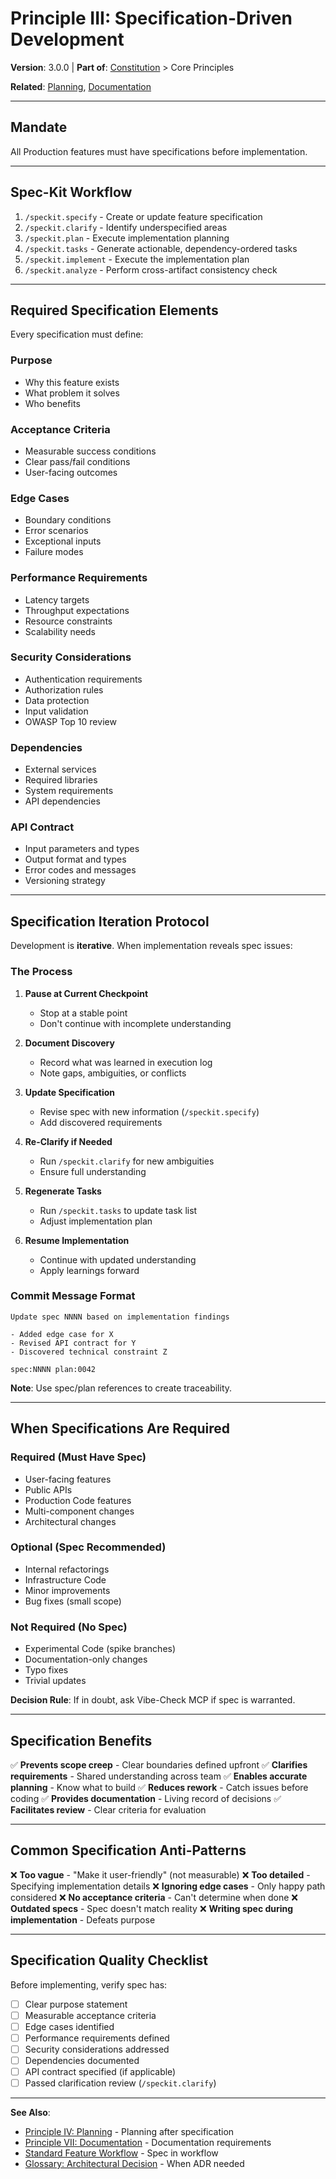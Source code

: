 # Principle III: Specification-Driven Development

**Version**: 3.0.0 | **Part of**: [Constitution](../INDEX.md) > Core Principles

**Related**: [Planning](04-planning.md), [Documentation](07-documentation.md)

---

## Mandate

All Production features must have specifications before implementation.

---

## Spec-Kit Workflow

1. `/speckit.specify` - Create or update feature specification
2. `/speckit.clarify` - Identify underspecified areas
3. `/speckit.plan` - Execute implementation planning
4. `/speckit.tasks` - Generate actionable, dependency-ordered tasks
5. `/speckit.implement` - Execute the implementation plan
6. `/speckit.analyze` - Perform cross-artifact consistency check

---

## Required Specification Elements

Every specification must define:

### Purpose
- Why this feature exists
- What problem it solves
- Who benefits

### Acceptance Criteria
- Measurable success conditions
- Clear pass/fail conditions
- User-facing outcomes

### Edge Cases
- Boundary conditions
- Error scenarios
- Exceptional inputs
- Failure modes

### Performance Requirements
- Latency targets
- Throughput expectations
- Resource constraints
- Scalability needs

### Security Considerations
- Authentication requirements
- Authorization rules
- Data protection
- Input validation
- OWASP Top 10 review

### Dependencies
- External services
- Required libraries
- System requirements
- API dependencies

### API Contract
- Input parameters and types
- Output format and types
- Error codes and messages
- Versioning strategy

---

## Specification Iteration Protocol

Development is **iterative**. When implementation reveals spec issues:

### The Process

1. **Pause at Current Checkpoint**
   - Stop at a stable point
   - Don't continue with incomplete understanding

2. **Document Discovery**
   - Record what was learned in execution log
   - Note gaps, ambiguities, or conflicts

3. **Update Specification**
   - Revise spec with new information (`/speckit.specify`)
   - Add discovered requirements

4. **Re-Clarify if Needed**
   - Run `/speckit.clarify` for new ambiguities
   - Ensure full understanding

5. **Regenerate Tasks**
   - Run `/speckit.tasks` to update task list
   - Adjust implementation plan

6. **Resume Implementation**
   - Continue with updated understanding
   - Apply learnings forward

### Commit Message Format

```gitcommit
Update spec NNNN based on implementation findings

- Added edge case for X
- Revised API contract for Y
- Discovered technical constraint Z

spec:NNNN plan:0042
```

**Note**: Use spec/plan references to create traceability.

---

## When Specifications Are Required

### Required (Must Have Spec)
- User-facing features
- Public APIs
- Production Code features
- Multi-component changes
- Architectural changes

### Optional (Spec Recommended)
- Internal refactorings
- Infrastructure Code
- Minor improvements
- Bug fixes (small scope)

### Not Required (No Spec)
- Experimental Code (spike branches)
- Documentation-only changes
- Typo fixes
- Trivial updates

**Decision Rule**: If in doubt, ask Vibe-Check MCP if spec is warranted.

---

## Specification Benefits

✅ **Prevents scope creep** - Clear boundaries defined upfront
✅ **Clarifies requirements** - Shared understanding across team
✅ **Enables accurate planning** - Know what to build
✅ **Reduces rework** - Catch issues before coding
✅ **Provides documentation** - Living record of decisions
✅ **Facilitates review** - Clear criteria for evaluation

---

## Common Specification Anti-Patterns

❌ **Too vague** - "Make it user-friendly" (not measurable)
❌ **Too detailed** - Specifying implementation details
❌ **Ignoring edge cases** - Only happy path considered
❌ **No acceptance criteria** - Can't determine when done
❌ **Outdated specs** - Spec doesn't match reality
❌ **Writing spec during implementation** - Defeats purpose

---

## Specification Quality Checklist

Before implementing, verify spec has:

- [ ] Clear purpose statement
- [ ] Measurable acceptance criteria
- [ ] Edge cases identified
- [ ] Performance requirements defined
- [ ] Security considerations addressed
- [ ] Dependencies documented
- [ ] API contract specified (if applicable)
- [ ] Passed clarification review (`/speckit.clarify`)

---

**See Also**:
- [Principle IV: Planning](04-planning.md) - Planning after specification
- [Principle VII: Documentation](07-documentation.md) - Documentation requirements
- [Standard Feature Workflow](../workflows/standard-feature.md) - Spec in workflow
- [Glossary: Architectural Decision](../glossary.md#architectural-decision) - When ADR needed

